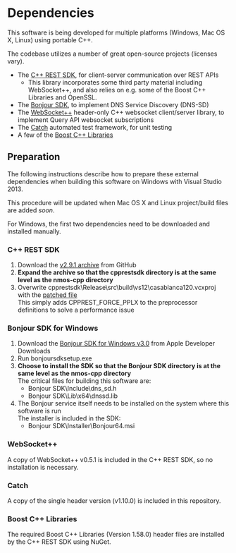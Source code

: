 # Dependencies

This software is being developed for multiple platforms (Windows, Mac OS X, Linux) using portable C++.

The codebase utilizes a number of great open-source projects (licenses vary).

- The [C++ REST SDK](https://github.com/Microsoft/cpprestsdk), for client-server communication over REST APIs
    - This library incorporates some third party material including WebSocket++, and also relies on e.g. some of the Boost C++ Libraries and OpenSSL.
- The [Bonjour SDK](https://developer.apple.com/bonjour/), to implement DNS Service Discovery (DNS-SD)
- The [WebSocket++](https://github.com/zaphoyd/websocketpp) header-only C++ websocket client/server library, to implement Query API websocket subscriptions
- The [Catch](https://github.com/philsquared/Catch) automated test framework, for unit testing
- A few of the [Boost C++ Libraries](http://www.boost.org/)

## Preparation

The following instructions describe how to prepare these external dependencies when building this software on Windows with Visual Studio 2013.

This procedure will be updated when Mac OS X and Linux project/build files are added *soon*.

For Windows, the first two dependencies need to be downloaded and installed manually.

### C++ REST SDK

1. Download the [v2.9.1 archive](https://github.com/Microsoft/cpprestsdk/archive/v2.9.1.zip) from GitHub
2. **Expand the archive so that the cpprestsdk directory is at the same level as the nmos-cpp directory**
3. Overwrite cpprestsdk\Release\src\build\vs12\casablanca120.vcxproj with the [patched file](../Downloads/cpprestsdk-patches/Release/src/build/vs12/casablanca120.vcxproj)  
   This simply adds CPPREST_FORCE_PPLX to the preprocessor definitions to solve a performance issue

### Bonjour SDK for Windows

1. Download the [Bonjour SDK for Windows v3.0](https://developer.apple.com/download/more/?=Bonjour%20SDK%20for%20Windows) from Apple Developer Downloads
2. Run bonjoursdksetup.exe
3. **Choose to install the SDK so that the Bonjour SDK directory is at the same level as the nmos-cpp directory**  
   The critical files for building this software are:
   - Bonjour SDK\Include\dns_sd.h
   - Bonjour SDK\Lib\x64\dnssd.lib
4. The Bonjour service itself needs to be installed on the system where this software is run  
   The installer is included in the SDK:
   - Bonjour SDK\Installer\Bonjour64.msi

### WebSocket++

A copy of WebSocket++ v0.5.1 is included in the C++ REST SDK, so no installation is necessary.

### Catch

A copy of the single header version (v1.10.0) is included in this repository.

### Boost C++ Libraries

The required Boost C++ Libraries (Version 1.58.0) header files are installed by the C++ REST SDK using NuGet.

